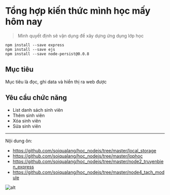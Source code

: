 # Tổng hợp kiến thức mình học mấy hôm nay

>Mình quyết định sẽ vận dụng để xây dựng ứng dụng lớp học
```
npm install --save express
npm install --save ejs
npm install --save node-persist@0.0.8
```
## Mục tiêu
Mục tiêu là đọc, ghi data và hiển thị ra web được
## Yêu cầu chức năng
* List danh sách sinh viên
* Thêm sinh viên
* Xóa sinh viên
* Sửa sinh viên
***
Nội dung ôn:
* https://github.com/soiqualang/hoc_nodejs/tree/master/local_storage
* https://github.com/soiqualang/hoc_nodejs/tree/master/lophoc
* https://github.com/soiqualang/hoc_nodejs/tree/master/node2_truyenbien_express
* https://github.com/soiqualang/hoc_nodejs/tree/master/node4_tach_module

![alt](http://rose.dothanhlong.org/nodejs/node5_tonghop_quanlysinhvien/h1.png)